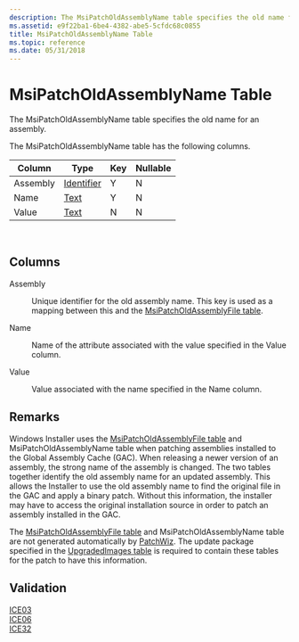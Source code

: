 ```yaml
---
description: The MsiPatchOldAssemblyName table specifies the old name for an assembly.
ms.assetid: e9f22ba1-6be4-4382-abe5-5cfdc68c0855
title: MsiPatchOldAssemblyName Table
ms.topic: reference
ms.date: 05/31/2018
---
```


# MsiPatchOldAssemblyName Table

The MsiPatchOldAssemblyName table specifies the old name for an assembly.

The MsiPatchOldAssemblyName table has the following columns.



| Column   | Type                         | Key | Nullable |
|----------|------------------------------|-----|----------|
| Assembly | [Identifier](identifier.md) | Y   | N        |
| Name     | [Text](text.md)             | Y   | N        |
| Value    | [Text](text.md)             | N   | N        |



 

## Columns

<dl> <dt>

<span id="Assembly"></span><span id="assembly"></span><span id="ASSEMBLY"></span>Assembly
</dt> <dd>

Unique identifier for the old assembly name. This key is used as a mapping between this and the [MsiPatchOldAssemblyFile table](msipatcholdassemblyfile-table.md).

</dd> <dt>

<span id="Name"></span><span id="name"></span><span id="NAME"></span>Name
</dt> <dd>

Name of the attribute associated with the value specified in the Value column.

</dd> <dt>

<span id="Value"></span><span id="value"></span><span id="VALUE"></span>Value
</dt> <dd>

Value associated with the name specified in the Name column.

</dd> </dl>

## Remarks

Windows Installer uses the [MsiPatchOldAssemblyFile table](msipatcholdassemblyfile-table.md) and MsiPatchOldAssemblyName table when patching assemblies installed to the Global Assembly Cache (GAC). When releasing a newer version of an assembly, the strong name of the assembly is changed. The two tables together identify the old assembly name for an updated assembly. This allows the Installer to use the old assembly name to find the original file in the GAC and apply a binary patch. Without this information, the installer may have to access the original installation source in order to patch an assembly installed in the GAC.

The [MsiPatchOldAssemblyFile table](msipatcholdassemblyfile-table.md) and MsiPatchOldAssemblyName table are not generated automatically by [PatchWiz](patchwiz-dll.md). The update package specified in the [UpgradedImages table](upgradedimages-table-patchwiz-dll-.md) is required to contain these tables for the patch to have this information.

## Validation

<dl>

[ICE03](ice03.md)  
[ICE06](ice06.md)  
[ICE32](ice32.md)  
</dl>

 

 



